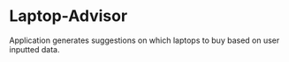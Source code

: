 # Laptop-Advisor
Application generates suggestions on which laptops to buy based on user inputted data. 
